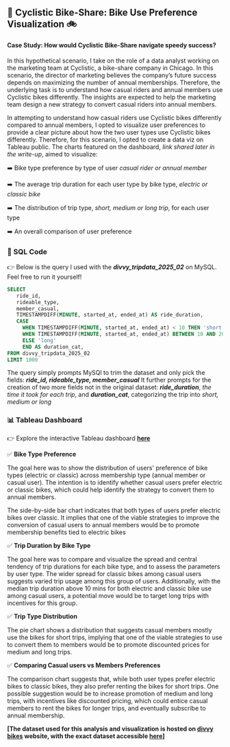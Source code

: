 ## 🚀 Cyclistic Bike-Share: Bike Use Preference Visualization 🚲
#### Case Study: How would Cyclistic Bike-Share navigate speedy success?
In this hypothetical scenario, I take on the role of a data analyst working on the marketing team at Cyclistic, a bike-share company in Chicago. In this scenario, the director of marketing believes the company’s future success depends on maximizing the number of annual memberships. Therefore, the underlying task is to understand how casual riders and annual members use Cyclistic bikes differently. The insights are expected to help the marketing team design a new strategy to convert casual riders into annual members. 

In attempting to understand how casual riders use Cyclistic bikes differently compared to annual members, I opted to visualize user preferences to provide a clear picture about how the two user types use Cyclistic bikes differently. Therefore, for this scenario, I opted to create a data viz on Tableau public. The charts featured on the dashboard, *link shared later in the write-up*, aimed to visualize:

➡️ Bike type preference by type of user *casual rider or annual member*

➡️ The average trip duration for each user type by bike type, *electric or classic bike*

➡️ The distribution of trip type, *short, medium or long trip*, for each user type

➡️ An overall comparison of user preference


### 📝 SQL Code
👉 Below is the query I used with the ***divvy_tripdata_2025_02*** on MySQL. Feel free to run it yourself!



```sql
SELECT 
   ride_id,
   rideable_type,  
   member_casual,
   TIMESTAMPDIFF(MINUTE, started_at, ended_at) AS ride_duration,
   CASE
     WHEN TIMESTAMPDIFF(MINUTE, started_at, ended_at) < 10 THEN 'short'
     WHEN TIMESTAMPDIFF(MINUTE, started_at, ended_at) BETWEEN 10 AND 20 THEN 'medium'
     ELSE 'long'
     END AS duration_cat,
FROM divvy_tripdata_2025_02
LIMIT 1000
```
The query simply prompts MySQl to trim the dataset and only pick the fields: ***ride_id, rideable_type, member_casual*** 
It further prompts for the creation of two more fields not in the original dataset: ***ride_duration***, *the time it took for each trip*, and ***duration_cat***, categorizing the trip into *short, medium or long* 

### 📊 Tableau Dashboard
👉 Explore the interactive Tableau dashboard [**here**](https://public.tableau.com/app/profile/vincent.otieno7871/viz/BikesShare_17417945426040/Dashboard1)  

✅ **Bike Type Preference**
  
  The goal here was to show the distribution of users' preference of bike types (electric or classic) across membership type (annual member or casual user). The intention is to identify whether casual users prefer electric or classic bikes, which could help identify the strategy to convert them to annual members.

  The side-by-side bar chart indicates that both types of users prefer electric bikes over classic. It implies that one of the viable strategies to improve the conversion of casual users to annual members would be to promote membership benefits tied to electric bikes 

✅ **Trip Duration by Bike Type**

  The goal here was to compare and visualize the spread and central tendency of trip durations for each bike type, and to assess the parameters by user type. The wider spread for classic bikes among casual users suggests varied trip usage among this group of users.
  Additionally, with the median trip duration above 10 mins for both electric and classic bike use among casual users, a potential move would be to target long trips with incentives for this group.

✅ **Trip Type Distribution**

  The pie chart shows a distribution that suggests casual members mostly use the bikes for short trips, implying that one of the viable strategies to use to convert them to members would be to promote discounted prices for medium and long trips.

✅ **Comparing Casual users vs Members Preferences**

  The comparison chart suggests that, while both user types prefer electric bikes to classic bikes, they also prefer renting the bikes for short trips. One possible suggestion would be to increase promotion of medium and long trips, with incentives like discounted pricing, which could entice casual members to rent the bikes for longer trips, and eventually subscribe to annual membership.


**[The dataset used for this analysis and visualization is hosted on [divvy bikes](https://divvy-tripdata.s3.amazonaws.com/index.html) website, with the exact dataset accessible [here](https://divvy-tripdata.s3.amazonaws.com/202502-divvy-tripdata.zip)]**

